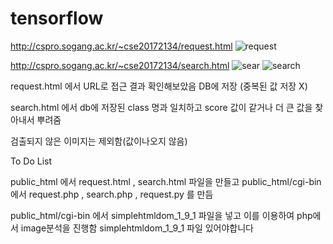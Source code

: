 # tensorflow
<B1>http://cspro.sogang.ac.kr/~cse20172134/request.html
![request](https://user-images.githubusercontent.com/66376774/99023826-c08afe00-25a8-11eb-80e2-41271680ede3.GIF)

<B1>http://cspro.sogang.ac.kr/~cse20172134/search.html
![sear](https://user-images.githubusercontent.com/66376774/99023839-c84aa280-25a8-11eb-9983-54157fb7b370.GIF)
![search](https://user-images.githubusercontent.com/66376774/99023835-c680df00-25a8-11eb-8f81-98547065bb51.GIF)



request.html 에서 URL로 접근 결과 확인해보았음
DB에 저장 (중복된 값 저장 X)

search.html 에서 db에 저장된
class 명과 일치하고 score 값이 같거나 더 큰 값을 찾아내서 뿌려줌

검출되지 않은 이미지는 제외함(값이나오지 않음)


<b1> To Do List

public_html 에서 request.html , search.html 파일을 만들고
public_html/cgi-bin 에서 request.php , search.php , request.py 를 만듬

public_html/cgi-bin 에서 simplehtmldom_1_9_1 파일을 넣고 이를 이용하여 php에서 
image분석을 진행함
simplehtmldom_1_9_1 파일 있어야합니다 
